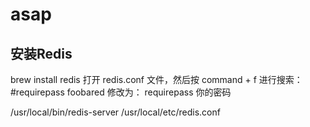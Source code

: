 # asap

## 安装Redis
brew install redis
打开 redis.conf 文件，然后按 command + f 进行搜索：#requirepass foobared
修改为：
requirepass 你的密码

/usr/local/bin/redis-server /usr/local/etc/redis.conf
